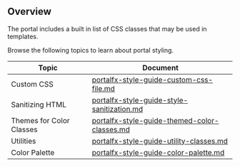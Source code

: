 ## Overview

The portal includes a built in list of CSS classes that may be used in templates.

Browse the following topics to learn about portal styling.

| Topic  | Document | 
| -----  | -------- |
| Custom CSS | [portalfx-style-guide-custom-css-file.md](portalfx-style-guide-custom-css-file.md) | 
| Sanitizing HTML | [portalfx-style-guide-style-sanitization.md](portalfx-style-guide-style-sanitization.md) |
| Themes for Color Classes | [portalfx-style-guide-themed-color-classes.md](portalfx-style-guide-themed-color-classes.md) |
| Utilities | [portalfx-style-guide-utility-classes.md](portalfx-style-guide-utility-classes.md) |
| Color Palette | [portalfx-style-guide-color-palette.md](portalfx-style-guide-color-palette.md) |